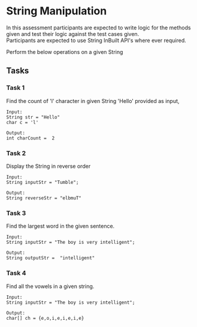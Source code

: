# String Manipulation

In this assessment participants are expected to write logic for the methods given and test their logic against the test cases given.\
Participants are expected to use String InBuilt API's where ever required.

Perform the below operations on a given String

## Tasks

### Task 1

Find the count of 'l' character in given String 'Hello' provided as input,

```text
Input:
String str = "Hello"
char c = 'l'

Output:
int charCount =  2
```

### Task 2

Display the String in reverse order

```text
Input:
String inputStr = "Tumble";

Output:
String reverseStr = "elbmuT"
```

### Task 3

Find the largest word in the given sentence.

```text
Input:
String inputStr = "The boy is very intelligent";

Output:
String outputStr =  "intelligent"
```

### Task 4

Find all the vowels in a given string.

```text
Input:
String inputStr = "The boy is very intelligent";

Output:
char[] ch = {e,o,i,e,i,e,i,e}
```
